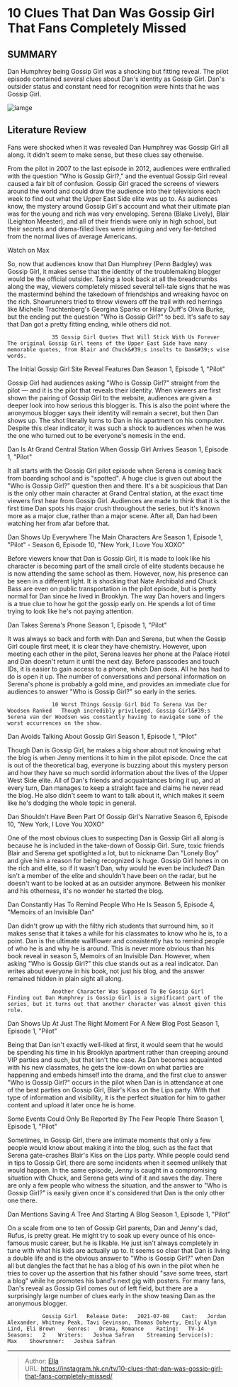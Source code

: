 # 10 Clues That Dan Was Gossip Girl That Fans Completely Missed


## SUMMARY 



  Dan Humphrey being Gossip Girl was a shocking but fitting reveal.   The pilot episode contained several clues about Dan&#39;s identity as Gossip Girl.   Dan&#39;s outsider status and constant need for recognition were hints that he was Gossip Girl.  

![iamge](https://static1.srcdn.com/wordpress/wp-content/uploads/2023/07/penn-badgley-as-dan-on-gossip-girl.jpg)

## Literature Review
Fans were shocked when it was revealed Dan Humphrey was Gossip Girl all along. It didn&#39;t seem to make sense, but these clues say otherwise.




From the pilot in 2007 to the last episode in 2012, audiences were enthralled with the question &#34;Who is Gossip Girl?,&#34; and the eventual Gossip Girl reveal caused a fair bit of confusion. Gossip Girl graced the screens of viewers around the world and could draw the audience into their televisions each week to find out what the Upper East Side elite was up to. As audiences know, the mystery around Gossip Girl&#39;s account and what their ultimate plan was for the young and rich was very enveloping. Serena (Blake Lively), Blair (Leighton Meester), and all of their friends were only in high school, but their secrets and drama-filled lives were intriguing and very far-fetched from the normal lives of average Americans.




Watch on Max

So, now that audiences know that Dan Humphrey (Penn Badgley) was Gossip Girl, it makes sense that the identity of the troublemaking blogger would be the official outsider. Taking a look back at all the breadcrumbs along the way, viewers completely missed several tell-tale signs that he was the mastermind behind the takedown of friendships and wreaking havoc on the rich. Showrunners tried to throw viewers off the trail with red herrings like Michelle Trachtenberg&#39;s Georgina Sparks or Hilary Duff&#39;s Olivia Burke, but the ending put the question &#34;Who is Gossip Girl?&#34; to bed. It&#39;s safe to say that Dan got a pretty fitting ending, while others did not.

                  35 Gossip Girl Quotes That Will Stick With Us Forever   The original Gossip Girl teens of the Upper East Side have many memorable quotes, from Blair and Chuck&#39;s insults to Dan&#39;s wise words.    


 The Initial Gossip Girl Site Reveal Features Dan 
Season 1, Episode 1, &#34;Pilot&#34;
          




Gossip Girl had audiences asking &#34;Who is Gossip Girl?&#34; straight from the pilot — and it is the pilot that reveals their identity. When viewers are first shown the pairing of Gossip Girl to the website, audiences are given a deeper look into how serious this blogger is. This is also the point where the anonymous blogger says their identity will remain a secret, but then Dan shows up. The shot literally turns to Dan in his apartment on his computer. Despite this clear indicator, it was such a shock to audiences when he was the one who turned out to be everyone&#39;s nemesis in the end.



 Dan Is At Grand Central Station When Gossip Girl Arrives 
Season 1, Episode 1, &#34;Pilot&#34;
          

It all starts with the Gossip Girl pilot episode when Serena is coming back from boarding school and is &#34;spotted&#34;. A huge clue is given out about the &#34;Who is Gossip Girl?&#34; question then and there. It&#39;s a bit suspicious that Dan is the only other main character at Grand Central station, at the exact time viewers first hear from Gossip Girl. Audiences are made to think that it is the first time Dan spots his major crush throughout the series, but it&#39;s known more as a major clue, rather than a major scene. After all, Dan had been watching her from afar before that.






 Dan Shows Up Everywhere The Main Characters Are 
Season 1, Episode 1, &#34;Pilot&#34; - Season 6, Episode 10, &#34;New York, I Love You XOXO&#34;
          

Before viewers know that Dan is Gossip Girl, it is made to look like his character is becoming part of the small circle of elite students because he is now attending the same school as them. However, now, his presence can be seen in a different light. It is shocking that Nate Archibald and Chuck Bass are even on public transportation in the pilot episode, but is pretty normal for Dan since he lived in Brooklyn. The way Dan hovers and lingers is a true clue to how he got the gossip early on. He spends a lot of time trying to look like he&#39;s not paying attention.



 Dan Takes Serena&#39;s Phone 
Season 1, Episode 1, &#34;Pilot&#34;
          




It was always so back and forth with Dan and Serena, but when the Gossip Girl couple first meet, it is clear they have chemistry. However, upon meeting each other in the pilot, Serena leaves her phone at the Palace Hotel and Dan doesn&#39;t return it until the next day. Before passcodes and touch IDs, it is easier to gain access to a phone, which Dan does. All he has had to do is open it up. The number of conversations and personal information on Serena&#39;s phone is probably a gold mine, and provides an immediate clue for audiences to answer &#34;Who is Gossip Girl?&#34; so early in the series.

                  10 Worst Things Gossip Girl Did To Serena Van Der Woodsen Ranked   Though incredibly privileged, Gossip Girl&#39;s Serena van der Woodsen was constantly having to navigate some of the worst occurrences on the show.     



 Dan Avoids Talking About Gossip Girl 
Season 1, Episode 1, &#34;Pilot&#34;
          




Though Dan is Gossip Girl, he makes a big show about not knowing what the blog is when Jenny mentions it to him in the pilot episode. Once the cat is out of the theoretical bag, everyone is buzzing about this mystery person and how they have so much sordid information about the lives of the Upper West Side elite. All of Dan&#39;s friends and acquaintances bring it up, and at every turn, Dan manages to keep a straight face and claims he never read the blog. He also didn&#39;t seem to want to talk about it, which makes it seem like he&#39;s dodging the whole topic in general.



 Dan Shouldn&#39;t Have Been Part Of Gossip Girl&#39;s Narrative 
Season 6, Episode 10, &#34;New York, I Love You XOXO&#34;
         

One of the most obvious clues to suspecting Dan is Gossip Girl all along is because he is included in the take-down of Gossip Girl. Sure, toxic friends Blair and Serena get spotlighted a lot, but to nickname Dan &#34;Lonely Boy&#34; and give him a reason for being recognized is huge. Gossip Girl hones in on the rich and elite, so if it wasn&#39;t Dan, why would he even be included? Dan isn&#39;t a member of the elite and shouldn&#39;t have been on the radar, but he doesn&#39;t want to be looked at as an outsider anymore. Between his moniker and his otherness, it&#39;s no wonder he started the blog.






 Dan Constantly Has To Remind People Who He Is 
Season 5, Episode 4, &#34;Memoirs of an Invisible Dan&#34;
         

Dan didn&#39;t grow up with the filthy rich students that surround him, so it makes sense that it takes a while for his classmates to know who he is, to a point. Dan is the ultimate wallflower and consistently has to remind people of who he is and why he is around. This is never more obvious than his book reveal in season 5, Memoirs of an Invisible Dan. However, when asking &#34;Who is Gossip Girl?&#34; this clue stands out as a real indicator. Dan writes about everyone in his book, not just his blog, and the answer remained hidden in plain sight all along.

                  Another Character Was Supposed To Be Gossip Girl   Finding out Dan Humphrey is Gossip Girl is a significant part of the series, but it turns out that another character was almost given this role.    






 Dan Shows Up At Just The Right Moment For A New Blog Post 
Season 1, Episode 1, &#34;Pilot&#34;
          

Being that Dan isn&#39;t exactly well-liked at first, it would seem that he would be spending his time in his Brooklyn apartment rather than creeping around VIP parties and such, but that isn&#39;t the case. As Dan becomes acquainted with his new classmates, he gets the low-down on what parties are happening and embeds himself into the drama, and the first clue to answer &#34;Who is Gossip Girl?&#34; occurs in the pilot when Dan is in attendance at one of the best parties on Gossip Girl, Blair&#39;s Kiss on the Lips party. With that type of information and visibility, it is the perfect situation for him to gather content and upload it later once he is home.



 Some Events Could Only Be Reported By The Few People There 
Season 1, Episode 1, &#34;Pilot&#34;
         




Sometimes, in Gossip Girl, there are intimate moments that only a few people would know about making it into the blog, such as the fact that Serena gate-crashes Blair&#39;s Kiss on the Lips party. While people could send in tips to Gossip Girl, there are some incidents when it seemed unlikely that would happen. In the same episode, Jenny is caught in a compromising situation with Chuck, and Serena gets wind of it and saves the day. There are only a few people who witness the situation, and the answer to &#34;Who is Gossip Girl?&#34; is easily given once it&#39;s considered that Dan is the only other one there.



 Dan Mentions Saving A Tree And Starting A Blog 
Season 1, Episode 1, &#34;Pilot&#34;
          

On a scale from one to ten of Gossip Girl parents, Dan and Jenny&#39;s dad, Rufus, is pretty great. He might try to soak up every ounce of his once-famous music career, but he is likable. He just isn&#39;t always completely in tune with what his kids are actually up to. It seems so clear that Dan is living a double life and is the obvious answer to &#34;Who is Gossip Girl?&#34; when Dan all but dangles the fact that he has a blog of his own in the pilot when he tries to cover up the assertion that his father should &#34;save some trees, start a blog&#34; while he promotes his band&#39;s next gig with posters. For many fans, Dan&#39;s reveal as Gossip Girl comes out of left field, but there are a surprisingly large number of clues early in the show teasing Dan as the anonymous blogger.




               Gossip Girl   Release Date:   2021-07-08    Cast:   Jordan Alexander, Whitney Peak, Tavi Gevinson, Thomas Doherty, Emily Alyn Lind, Eli Brown    Genres:   Drama, Romance    Rating:   TV-14    Seasons:   2    Writers:   Joshua Safran    Streaming Service(s):   Max    Showrunner:   Joshua Safran      

---

> Author: [Ella](https://instagram.hk.cn/)  
> URL: https://instagram.hk.cn/tv/10-clues-that-dan-was-gossip-girl-that-fans-completely-missed/  

